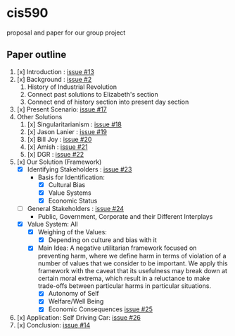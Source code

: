 # cis590
proposal and paper for our group project

## Paper outline
1. [x] Introduction : [issue #13](https://github.com/pemj/cis590/issues/13)
2. [x] Background : [issue #2](https://github.com/pemj/cis590/issues/2) 
   1. History of Industrial Revolution
   2. Connect past solutions to Elizabeth's section
   3. Connect end of history section into present day section
3. [x] Present Scenario: [issue #17](https://github.com/pemj/cis590/issues/17)
4. Other Solutions
   1. [x] Singularitarianism : [issue #18](https://github.com/pemj/cis590/issues/18)
   2. [x] Jason Lanier : [issue #19](https://github.com/pemj/cis590/issues/19)
   3. [x] Bill Joy : [issue #20](https://github.com/pemj/cis590/issues/20)
   4. [x] Amish : [issue #21](https://github.com/pemj/cis590/issues/21)
   2. [x] DGR : [issue #22](https://github.com/pemj/cis590/issues/22)
5. [x] Our Solution (Framework)
    - [x] Identifying Stakeholders : [issue #23](https://github.com/pemj/cis590/issues/23)
        - Basis for Identification:
            - [x] Cultural Bias
            - [x] Value Systems
            - [x] Economic Status
    - [ ] General Stakeholders : [issue #24](https://github.com/pemj/cis590/issues/24)
        -  Public, Government, Corporate and their Different Interplays
    - [x] Value System: All
        - [x] Weighing of the Values:
            - [x] Depending on culture and bias with it
        - [x] Main Idea: A negative utilitarian framework focused on 
	preventing harm, where we define harm in terms of violation
	of a number of values that we consider to be important.  We
	apply this framework with the caveat that its usefulness may
	break down at certain moral extrema, which result in a
	reluctance to make trade-offs between particular harms in
	particular situations.
            - [x] Autonomy of Self
            - [x] Welfare/Well Being
            - [x] Economic Consequences [issue #25](https://github.com/pemj/cis590/issues/25)
6. [x] Application: Self Driving Car: [issue #26](https://github.com/pemj/cis590/issues/26)
7. [x] Conclusion: [issue #14](https://github.com/pemj/cis590/issues/14)
